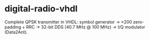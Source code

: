 # digital-radio-vhdl
Complete QPSK transmitter in VHDL: symbol generator → ×200 zero-padding + RRC → 32-bit DDS (40.7 MHz @ 100 MHz) → I/Q modulator (Data2Ant).
